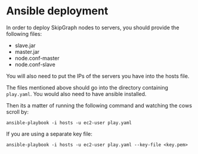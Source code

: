 # Ansible deployment

In order to deploy SkipGraph nodes to servers, you should provide the following
files:

- slave.jar
- master.jar
- node.conf-master
- node.conf-slave

You will also need to put the IPs of the servers you have into the hosts file.

The files mentioned above should go into the directory containing `play.yaml`.
You would also need to have ansible installed.

Then its a matter of running the following command and watching the cows scroll
by:

```
ansible-playbook -i hosts -u ec2-user play.yaml
```

If you are using a separate key file:
```
ansible-playbook -i hosts -u ec2-user play.yaml --key-file <key.pem>
```
